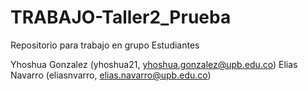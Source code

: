 # TRABAJO-Taller2_Prueba
Repositorio para trabajo en grupo
Estudiantes 

 
 Yhoshua Gonzalez (yhoshua21, yhoshua.gonzalez@upb.edu.co)
 Elias Navarro (eliasnvarro, elias.navarro@upb.edu.co)


